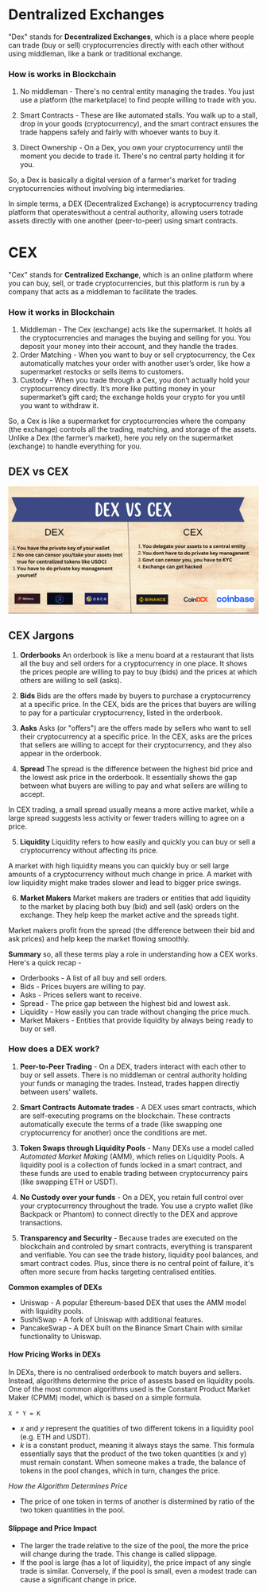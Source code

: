# Dentralized Exchanges
"Dex" stands for **Decentralized Exchanges**, which is a place where people can trade (buy or sell) cryptocurrencies directly with each other without using middleman, like a bank or traditional exchange.

### How is works in Blockchain
1. No middleman - There's no central entity managing the trades. You just use a platform (the marketplace) to find people willing to trade with you.

2. Smart Contracts - These are like automated stalls. You walk up to a stall, drop in your goods (cryptocurrency), and the smart contract ensures the trade happens safely and fairly with whoever wants to buy it. 

3. Direct Ownership - On a Dex, you own your cryptocurrency until the moment you decide to trade it. There's no central party holding it for you.

So, a Dex is basically a digital version of a farmer's market for trading cryptocurrencies without involving big intermediaries.

In simple terms, a DEX (Decentralized Exchange) is acryptocurrency trading platform that operateswithout a central authority, allowing users totrade assets directly with one another (peer-to-peer) using smart contracts.

# CEX
"Cex" stands for **Centralized Exchange**, which is an online platform where you can buy, sell, or trade cryptocurrencies, but this platform is run by a company that acts as a middleman to facilitate the trades.

### How it works in Blockchain
1. Middleman - The Cex (exchange) acts like the supermarket. It holds all the cryptocurrencies and manages the buying and selling for you. You deposit your money into their account, and they handle the trades.
2. Order Matching - When you want to buy or sell cryptocurrency, the Cex automatically matches your order with another user’s order, like how a supermarket restocks or sells items to customers.
3. Custody - When you trade through a Cex, you don’t actually hold your cryptocurrency directly. It’s more like putting money in your supermarket’s gift card; the exchange holds your crypto for you until you want to withdraw it.

So, a Cex is like a supermarket for cryptocurrencies where the company (the exchange) controls all the trading, matching, and storage of the assets. Unlike a Dex (the farmer’s market), here you rely on the supermarket (exchange) to handle everything for you.

## DEX vs CEX
![image01](./images/DEXvsCEX.webp)

## CEX Jargons
1. **Orderbooks**
An orderbook is like a menu board at a restaurant that lists all the buy and sell orders for a cryptocurrency in one place. It shows the prices people are willing to pay to buy (bids) and the prices at which others are willing to sell (asks).

2. **Bids**
Bids are the offers made by buyers to purchase a cryptocurrency at a specific price. 
In the CEX, bids are the prices that buyers are willing to pay for a particular cryptocurrency, listed in the orderbook.

3. **Asks**
Asks (or "offers") are the offers made by sellers who want to sell their cryptocurrency at a specific price.
In the CEX, asks are the prices that sellers are willing to accept for their cryptocurrency, and they also appear in the orderbook.

4. **Spread**
The spread is the difference between the highest bid price and the lowest ask price in the orderbook. It essentially shows the gap between what buyers are willing to pay and what sellers are willing to accept.

In CEX trading, a small spread usually means a more active market, while a large spread suggests less activity or fewer traders willing to agree on a price.

5. **Liquidity**
Liquidity refers to how easily and quickly you can buy or sell a cryptocurrency without affecting its price.

A market with high liquidity means you can quickly buy or sell large amounts of a cryptocurrency without much change in price. A market with low liquidity might make trades slower and lead to bigger price swings.

6. **Market Makers**
Market makers are traders or entities that add liquidity to the market by placing both buy (bid) and sell (ask) orders on the exchange. They help keep the market active and the spreads tight.

Market makers profit from the spread (the difference between their bid and ask prices) and help keep the market flowing smoothly.

**Summary**
so, all these terms play a role in understanding how a CEX works. Here's a quick recap -
- Orderbooks - A list of all buy and sell orders.
- Bids - Prices buyers are willing to pay.
- Asks - Prices sellers want to receive.
- Spread - The price gap between the highest bid and lowest ask.
- Liquidity - How easily you can trade without changing the price much.
- Market Makers - Entities that provide liquidity by always being ready to buy or sell.

### How does a DEX work?
1. **Peer-to-Peer Trading** - On a DEX, traders interact with each other to buy or sell assets. There is no middleman or central authority holding your funds or managing the trades. Instead, trades happen directly between users' wallets.

2. **Smart Contracts Automate trades** - A DEX uses smart contracts, which are self-executing programs on the blockchain. These contracts automatically execute the terms of a trade (like swapping one cryptocurrency for another) once the conditions are met.

3. **Token Swaps through Liquidity Pools** - Many DEXs use a model called *Automated Market Making* (AMM), which relies on Liquidity Pools. A liquidity pool is a collection of funds locked in a smart contract, and these funds are used to enable trading between cryptocurrency pairs (like swapping ETH or USDT).

4. **No Custody over your funds** - On a DEX, you retain full control over your cryptocurrency throughout the trade. You use a crypto wallet (like Backpack or Phantom) to connect directly to the DEX and approve transactions.

5. **Transparency and Security** - Because trades are executed on the blockchain and controled by smart contracts, everything is transparent and verifiable. You can see the trade history, liquidity pool balances, and smart contract codes. Plus, since there is no central point of failure, it's often more secure from hacks targeting centralised entities. 

**Common examples of DEXs**
- Uniswap - A popular Ethereum-based DEX that uses the AMM model with liquidity pools.
- SushiSwap - A fork of Uniswap with additional features.
- PancakeSwap - A DEX built on the Binance Smart Chain with similar functionality to Uniswap.

#### How Pricing Works in DEXs
In DEXs, there is no centralised orderbook to match buyers and sellers. Instead, algorithms determine the price of assests based on liquidity pools. One of the most common algorithms used is the Constant Product Market Maker (CPMM) model, which is based on a simple formula.

`X * Y = K`

- *x* and *y* represent the quatities of two different tokens in a liquidity pool (e.g. ETH and USDT).
- *k* is a constant product, meaning it always stays the same.
This formula essentially says that the product of the two token quantities (x and y) must remain constant. When someone makes a trade, the balance of tokens in the pool changes, which in turn, changes the price.

*How the Algorithm Determines Price*
- The price of one token in terms of another is distermined by ratio of the two token quantities in the pool. 

#### Slippage and Price Impact
- The larger the trade relative to the size of the pool, the more the price will change during the trade. This change is called slippage.
- If the pool is large (has a lot of liquidity), the price impact of any single trade is similar. Conversely, if the pool is small, even a modest trade can cause a significant change in price.

